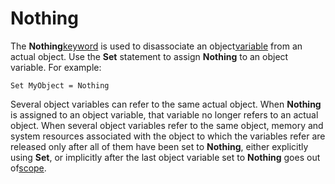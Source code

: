
# Nothing <keyword>

The  **Nothing**[keyword](b8bdf64f-5920-1ae9-16d0-b26d09524a30.md) is used to disassociate an object[variable](b8bdf64f-5920-1ae9-16d0-b26d09524a30.md) from an actual object. Use the **Set** statement to assign **Nothing** to an object variable. For example:


```
Set MyObject = Nothing 

```


Several object variables can refer to the same actual object. When  **Nothing** is assigned to an object variable, that variable no longer refers to an actual object. When several object variables refer to the same object, memory and system resources associated with the object to which the variables refer are released only after all of them have been set to **Nothing**, either explicitly using **Set**, or implicitly after the last object variable set to **Nothing** goes out of[scope](b8bdf64f-5920-1ae9-16d0-b26d09524a30.md).

